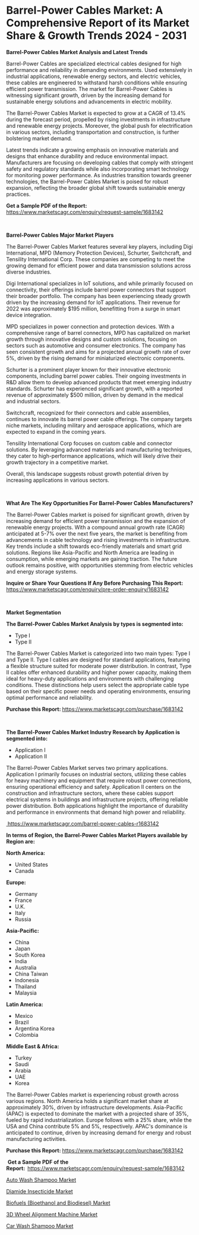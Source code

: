 <p><h1>Barrel-Power Cables Market: A Comprehensive Report of its Market Share & Growth Trends 2024 - 2031</h1></p><p><strong>Barrel-Power Cables Market Analysis and Latest Trends</strong></p>
<p><p>Barrel-Power Cables are specialized electrical cables designed for high performance and reliability in demanding environments. Used extensively in industrial applications, renewable energy sectors, and electric vehicles, these cables are engineered to withstand harsh conditions while ensuring efficient power transmission. The market for Barrel-Power Cables is witnessing significant growth, driven by the increasing demand for sustainable energy solutions and advancements in electric mobility.</p><p>The Barrel-Power Cables Market is expected to grow at a CAGR of 13.4% during the forecast period, propelled by rising investments in infrastructure and renewable energy projects. Moreover, the global push for electrification in various sectors, including transportation and construction, is further bolstering market demand. </p><p>Latest trends indicate a growing emphasis on innovative materials and designs that enhance durability and reduce environmental impact. Manufacturers are focusing on developing cables that comply with stringent safety and regulatory standards while also incorporating smart technology for monitoring power performance. As industries transition towards greener technologies, the Barrel-Power Cables Market is poised for robust expansion, reflecting the broader global shift towards sustainable energy practices.</p></p>
<p><strong>Get a Sample PDF of the Report:&nbsp;</strong> <a href="https://www.marketscagr.com/enquiry/request-sample/1683142?utm_campaign=1576&utm_medium=2&utm_source=Github&utm_content=ia&utm_term=15102024&utm_id=barrel-power-cables">https://www.marketscagr.com/enquiry/request-sample/1683142</a></p>
<p>&nbsp;</p>
<p><strong>Barrel-Power Cables Major Market Players</strong></p>
<p><p>The Barrel-Power Cables Market features several key players, including Digi International, MPD (Memory Protection Devices), Schurter, Switchcraft, and Tensility International Corp. These companies are competing to meet the growing demand for efficient power and data transmission solutions across diverse industries.</p><p>Digi International specializes in IoT solutions, and while primarily focused on connectivity, their offerings include barrel power connectors that support their broader portfolio. The company has been experiencing steady growth driven by the increasing demand for IoT applications. Their revenue for 2022 was approximately $195 million, benefitting from a surge in smart device integration.</p><p>MPD specializes in power connection and protection devices. With a comprehensive range of barrel connectors, MPD has capitalized on market growth through innovative designs and custom solutions, focusing on sectors such as automotive and consumer electronics. The company has seen consistent growth and aims for a projected annual growth rate of over 5%, driven by the rising demand for miniaturized electronic components.</p><p>Schurter is a prominent player known for their innovative electronic components, including barrel power cables. Their ongoing investments in R&D allow them to develop advanced products that meet emerging industry standards. Schurter has experienced significant growth, with a reported revenue of approximately $500 million, driven by demand in the medical and industrial sectors.</p><p>Switchcraft, recognized for their connectors and cable assemblies, continues to innovate its barrel power cable offerings. The company targets niche markets, including military and aerospace applications, which are expected to expand in the coming years. </p><p>Tensility International Corp focuses on custom cable and connector solutions. By leveraging advanced materials and manufacturing techniques, they cater to high-performance applications, which will likely drive their growth trajectory in a competitive market. </p><p>Overall, this landscape suggests robust growth potential driven by increasing applications in various sectors.</p></p>
<p>&nbsp;</p>
<p><strong>What Are The Key Opportunities For Barrel-Power Cables Manufacturers?</strong></p>
<p><p>The Barrel-Power Cables market is poised for significant growth, driven by increasing demand for efficient power transmission and the expansion of renewable energy projects. With a compound annual growth rate (CAGR) anticipated at 5-7% over the next five years, the market is benefiting from advancements in cable technology and rising investments in infrastructure. Key trends include a shift towards eco-friendly materials and smart grid solutions. Regions like Asia-Pacific and North America are leading in consumption, while emerging markets are gaining traction. The future outlook remains positive, with opportunities stemming from electric vehicles and energy storage systems.</p></p>
<p><strong>Inquire or Share Your Questions If Any Before Purchasing This Report:</strong> <a href="https://www.marketscagr.com/enquiry/pre-order-enquiry/1683142?utm_campaign=1576&utm_medium=2&utm_source=Github&utm_content=ia&utm_term=15102024&utm_id=barrel-power-cables">https://www.marketscagr.com/enquiry/pre-order-enquiry/1683142</a></p>
<p>&nbsp;</p>
<p><strong>Market Segmentation</strong></p>
<p><strong>The Barrel-Power Cables Market Analysis by types is segmented into:</strong></p>
<p><ul><li>Type I</li><li>Type II</li></ul></p>
<p><p>The Barrel-Power Cables Market is categorized into two main types: Type I and Type II. Type I cables are designed for standard applications, featuring a flexible structure suited for moderate power distribution. In contrast, Type II cables offer enhanced durability and higher power capacity, making them ideal for heavy-duty applications and environments with challenging conditions. These distinctions help users select the appropriate cable type based on their specific power needs and operating environments, ensuring optimal performance and reliability.</p></p>
<p><strong>Purchase this Report:&nbsp;</strong><a href="https://www.marketscagr.com/purchase/1683142?utm_campaign=1576&utm_medium=2&utm_source=Github&utm_content=ia&utm_term=15102024&utm_id=barrel-power-cables">https://www.marketscagr.com/purchase/1683142</a></p>
<p>&nbsp;</p>
<p><strong>The Barrel-Power Cables Market Industry Research by Application is segmented into:</strong></p>
<p><ul><li>Application I</li><li>Application II</li></ul></p>
<p><p>The Barrel-Power Cables Market serves two primary applications. Application I primarily focuses on industrial sectors, utilizing these cables for heavy machinery and equipment that require robust power connections, ensuring operational efficiency and safety. Application II centers on the construction and infrastructure sectors, where these cables support electrical systems in buildings and infrastructure projects, offering reliable power distribution. Both applications highlight the importance of durability and performance in environments that demand high power and reliability.</p></p>
<p><a href="https://www.marketscagr.com/barrel-power-cables-r1683142?utm_campaign=1576&utm_medium=2&utm_source=Github&utm_content=ia&utm_term=15102024&utm_id=barrel-power-cables">&nbsp;https://www.marketscagr.com/barrel-power-cables-r1683142</a></p>
<p><strong>In terms of Region, the Barrel-Power Cables Market Players available by Region are:</strong></p>
<p>
    <p> <strong> North America: </strong>
        <ul>
            <li>United States</li>
            <li>Canada</li>
        </ul>
        </p> 
    <p> <strong> Europe: </strong>
        <ul>
            <li>Germany</li>
            <li>France</li>
            <li>U.K.</li>
            <li>Italy</li>
            <li>Russia</li>
        </ul>
        </p> 
    <p> <strong> Asia-Pacific: </strong>
        <ul>
            <li>China</li>
            <li>Japan</li>
            <li>South Korea</li>
            <li>India</li>
            <li>Australia</li>
            <li>China Taiwan</li>
            <li>Indonesia</li>
            <li>Thailand</li>
            <li>Malaysia</li>
        </ul>
        </p> 
    <p> <strong> Latin America: </strong>
        <ul>
            <li>Mexico</li>
            <li>Brazil</li>
            <li>Argentina Korea</li>
            <li>Colombia</li>
        </ul>
        </p> 
    <p> <strong> Middle East & Africa: </strong>
        <ul>
            <li>Turkey</li>
            <li>Saudi</li>
            <li>Arabia</li>
            <li>UAE</li>
            <li>Korea</li>
        </ul>
    </p>
    </p>
<p><p>The Barrel-Power Cables market is experiencing robust growth across various regions. North America holds a significant market share at approximately 30%, driven by infrastructure developments. Asia-Pacific (APAC) is expected to dominate the market with a projected share of 35%, fueled by rapid industrialization. Europe follows with a 25% share, while the USA and China contribute 5% and 5%, respectively. APAC's dominance is anticipated to continue, driven by increasing demand for energy and robust manufacturing activities.</p></p>
<p><strong>Purchase this Report: </strong><a href="https://www.marketscagr.com/purchase/1683142?utm_campaign=1576&utm_medium=2&utm_source=Github&utm_content=ia&utm_term=15102024&utm_id=barrel-power-cables">https://www.marketscagr.com/purchase/1683142</a></p>
<p>&nbsp;<strong>Get a Sample PDF of the Report:&nbsp;&nbsp;</strong><a href="https://www.marketscagr.com/enquiry/request-sample/1683142?utm_campaign=1576&utm_medium=2&utm_source=Github&utm_content=ia&utm_term=15102024&utm_id=barrel-power-cables">https://www.marketscagr.com/enquiry/request-sample/1683142</a></p>
<p><strong></strong></p>
<p><p><a href="https://www.linkedin.com/pulse/auto-wash-shampoo-industry-resonance-57-amplification-across-qaide?utm_campaign=1576&utm_medium=2&utm_source=Github&utm_content=ia&utm_term=15102024&utm_id=barrel-power-cables">Auto Wash Shampoo Market</a></p><p><a href="https://www.linkedin.com/pulse/global-diamide-insecticide-nexus-sector-confluences-regional-catalysts-zfpse?utm_campaign=1576&utm_medium=2&utm_source=Github&utm_content=ia&utm_term=15102024&utm_id=barrel-power-cables">Diamide Insecticide Market</a></p><p><a href="https://github.com/YashRP12/Market-Research-Report-List-6/blob/main/biofuels-bioethanol-and-biodiesel-market.md?utm_campaign=1576&utm_medium=2&utm_source=Github&utm_content=ia&utm_term=15102024&utm_id=barrel-power-cables">Biofuels (Bioethanol and Biodiesel) Market</a></p><p><a href="https://www.linkedin.com/pulse/emerging-trends-3d-wheel-alignment-machine-market-detailed-nebre?utm_campaign=1576&utm_medium=2&utm_source=Github&utm_content=ia&utm_term=15102024&utm_id=barrel-power-cables">3D Wheel Alignment Machine Market</a></p><p><a href="https://www.linkedin.com/pulse/global-car-wash-shampoo-market-product-types-applications-regional-ghffe?utm_campaign=1576&utm_medium=2&utm_source=Github&utm_content=ia&utm_term=15102024&utm_id=barrel-power-cables">Car Wash Shampoo Market</a></p></p>